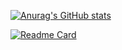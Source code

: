 [![Anurag's GitHub stats](https://github-readme-stats.vercel.app/api?username=7qzwx&show_icons=true&theme=dracula&local=cn )](https://github.com/anuraghazra/github-readme-stats)

[![Readme Card](https://github-readme-stats.vercel.app/api/pin/?username=anuraghazra&repo=QZWX_App)](https://github.com/anuraghazra/github-readme-stats)
<!--
**7qzwx/7qzwx** is a ✨ _special_ ✨ repository because its `README.md` (this file) appears on your GitHub profile.

Here are some ideas to get you started:

- 🔭 I’m currently working on ...
- 🌱 I’m currently learning ...
- 👯 I’m looking to collaborate on ...
- 🤔 I’m looking for help with ...
- 💬 Ask me about ...
- 📫 How to reach me: ...
- 😄 Pronouns: ...
- ⚡ Fun fact: ...
-->
